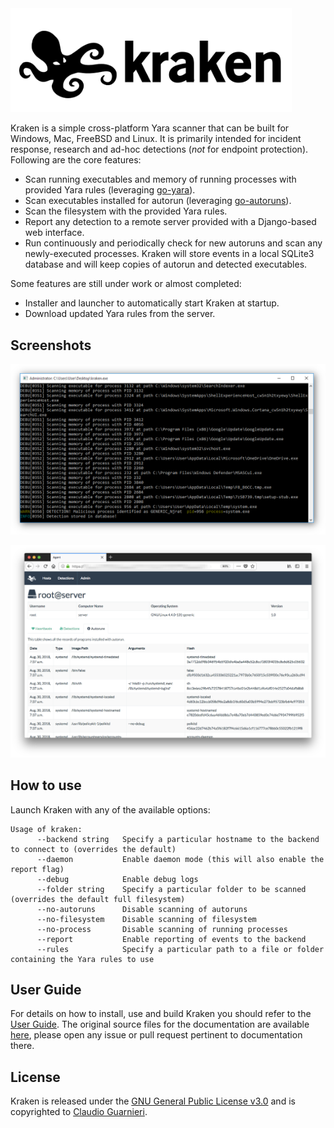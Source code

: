 <img src="graphics/kraken.png" width="450" />

Kraken is a simple cross-platform Yara scanner that can be built for Windows, Mac, FreeBSD and Linux. It is primarily intended for incident response, research and ad-hoc detections (*not* for endpoint protection). Following are the core features:

- Scan running executables and memory of running processes with provided Yara rules (leveraging [go-yara](https://github.com/hillu/go-yara)).
- Scan executables installed for autorun (leveraging [go-autoruns](https://github.com/botherder/go-autoruns)).
- Scan the filesystem with the provided Yara rules.
- Report any detection to a remote server provided with a Django-based web interface.
- Run continuously and periodically check for new autoruns and scan any newly-executed processes. Kraken will store events in a local SQLite3 database and will keep copies of autorun and detected executables.

Some features are still under work or almost completed:

* Installer and launcher to automatically start Kraken at startup.
* Download updated Yara rules from the server.

## Screenshots

![](graphics/cmd.png)

![](graphics/linux.png)

## How to use

Launch Kraken with any of the available options:

    Usage of kraken:
          --backend string   Specify a particular hostname to the backend to connect to (overrides the default)
          --daemon           Enable daemon mode (this will also enable the report flag)
          --debug            Enable debug logs
          --folder string    Specify a particular folder to be scanned (overrides the default full filesystem)
          --no-autoruns      Disable scanning of autoruns
          --no-filesystem    Disable scanning of filesystem
          --no-process       Disable scanning of running processes
          --report           Enable reporting of events to the backend
          --rules            Specify a particular path to a file or folder containing the Yara rules to use

## User Guide

For details on how to install, use and build Kraken you should refer to the [User Guide](https://kraken.gitbook.io/user-guide/). The original source files for the documentation are available [here](https://github.com/botherder/kraken-docs), please open any issue or pull request pertinent to documentation there.

## License

Kraken is released under the [GNU General Public License v3.0](LICENSE) and is copyrighted to [Claudio Guarnieri](https://nex.sx).

